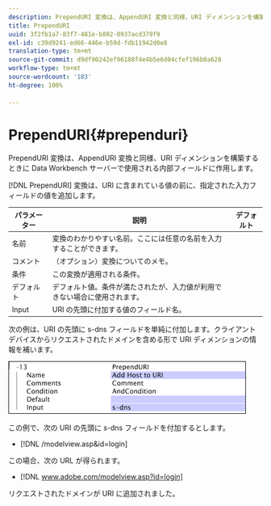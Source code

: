 ```yaml
---
description: PrependURI 変換は、AppendURI 変換と同様、URI ディメンションを構築するときに Data Workbench サーバーで使用される内部フィールドに作用します。
title: PrependURI
uuid: 3f2fb1a7-83f7-481e-b892-0937acd379f9
exl-id: c39d9241-ed66-446e-b59d-fdb11942d0e8
translation-type: tm+mt
source-git-commit: d9df90242ef96188f4e4b5e6d04cfef196b0a628
workflow-type: tm+mt
source-wordcount: '183'
ht-degree: 100%

---
```


# PrependURI{#prependuri}

PrependURI 変換は、AppendURI 変換と同様、URI ディメンションを構築するときに Data Workbench サーバーで使用される内部フィールドに作用します。

[!DNL PrependURI] 変換は、URI に含まれている値の前に、指定された入力フィールドの値を追加します。

| パラメーター | 説明 | デフォルト |
|---|---|---|
| 名前 | 変換のわかりやすい名前。ここには任意の名前を入力することができます。 |  |
| コメント | （オプション）変換についてのメモ。 |  |
| 条件 | この変換が適用される条件。 |  |
| デフォルト | デフォルト値。条件が満たされたが、入力値が利用できない場合に使用されます。 |  |
| Input | URI の先頭に付加する値のフィールド名。 |  |

次の例は、URI の先頭に s-dns フィールドを単純に付加します。クライアントデバイスからリクエストされたドメインを含める形で URI ディメンションの情報を補います。

![](assets/cfg_TransformationType_PrependURI.png)

この例で、次の URI の先頭に s-dns フィールドを付加するとします。

* [!DNL /modelview.asp&id=login]

この場合、次の URL が得られます。

* [!DNL www.adobe.com/modelview.asp?id=login]

リクエストされたドメインが URI に追加されました。
